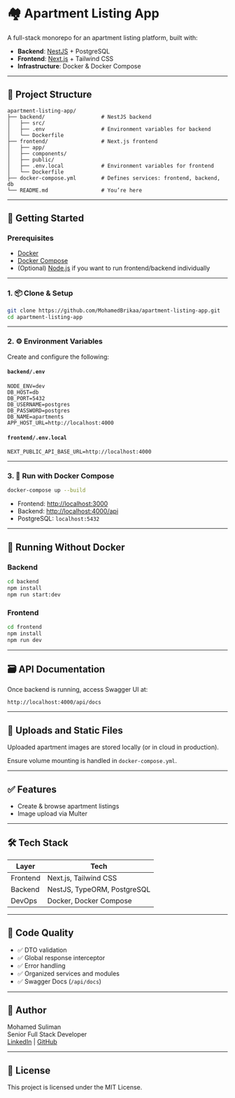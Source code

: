 
# 🏘️ Apartment Listing App

A full-stack monorepo for an apartment listing platform, built with:

- **Backend**: [NestJS](https://nestjs.com/) + PostgreSQL
- **Frontend**: [Next.js](https://nextjs.org/) + Tailwind CSS
- **Infrastructure**: Docker & Docker Compose

---

## 📁 Project Structure

```
apartment-listing-app/
├── backend/                  # NestJS backend
│   ├── src/
│   ├── .env                  # Environment variables for backend
│   └── Dockerfile
├── frontend/                 # Next.js frontend
│   ├── app/
│   ├── components/
│   ├── public/
│   ├── .env.local            # Environment variables for frontend
│   └── Dockerfile
├── docker-compose.yml        # Defines services: frontend, backend, db
└── README.md                 # You’re here
```

---

## 🚀 Getting Started

### Prerequisites

- [Docker](https://www.docker.com/)
- [Docker Compose](https://docs.docker.com/compose/)
- (Optional) [Node.js](https://nodejs.org/) if you want to run frontend/backend individually

---

### 1. 📦 Clone & Setup

```bash
git clone https://github.com/MohamedBrikaa/apartment-listing-app.git
cd apartment-listing-app
```

---

### 2. ⚙️ Environment Variables

Create and configure the following:

#### `backend/.env`

```env
NODE_ENV=dev
DB_HOST=db
DB_PORT=5432
DB_USERNAME=postgres
DB_PASSWORD=postgres
DB_NAME=apartments
APP_HOST_URL=http://localhost:4000
```

#### `frontend/.env.local`

```env
NEXT_PUBLIC_API_BASE_URL=http://localhost:4000
```

---

### 3. 🐳 Run with Docker Compose

```bash
docker-compose up --build
```

- Frontend: [http://localhost:3000](http://localhost:3000)
- Backend: [http://localhost:4000/api](http://localhost:4000/api)
- PostgreSQL: `localhost:5432`

---

## 🧪 Running Without Docker

### Backend

```bash
cd backend
npm install
npm run start:dev
```

### Frontend

```bash
cd frontend
npm install
npm run dev
```

---

## 🗃️ API Documentation

Once backend is running, access Swagger UI at:

```
http://localhost:4000/api/docs
```

---

## 📸 Uploads and Static Files

Uploaded apartment images are stored locally (or in cloud in production).

Ensure volume mounting is handled in `docker-compose.yml`.

---

## ✅ Features

- Create & browse apartment listings
- Image upload via Multer

---

## 🛠️ Tech Stack

| Layer       | Tech                          |
|------------|-------------------------------|
| Frontend    | Next.js, Tailwind CSS         |
| Backend     | NestJS, TypeORM, PostgreSQL   |
| DevOps      | Docker, Docker Compose        |

---

## 🧼 Code Quality

- ✅ DTO validation
- ✅ Global response interceptor
- ✅ Error handling
- ✅ Organized services and modules
- ✅ Swagger Docs (`/api/docs`)


---

## 👤 Author

Mohamed Suliman  
Senior Full Stack Developer  
[LinkedIn](https://www.linkedin.com/in/mohamed-brikaa/) | [GitHub](https://github.com/MohamedBrikaa)

---

## 📄 License

This project is licensed under the MIT License.
